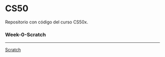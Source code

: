 # CS50
Repositorio con código del curso CS50x.

### Week-0-Scratch
---
[Scratch](https://cs50.harvard.edu/x/2023/weeks/0/)